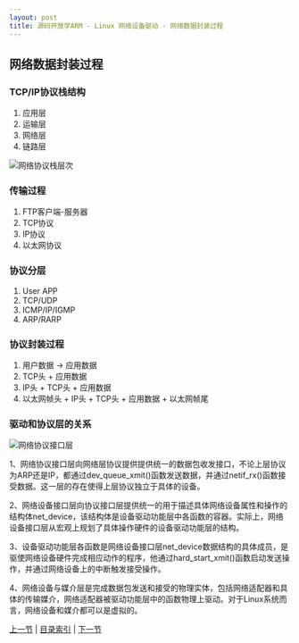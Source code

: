 ```yaml
---
layout: post
title: 源码开放学ARM - Linux 网络设备驱动 - 网络数据封装过程
---
```


## 网络数据封装过程

### TCP/IP协议栈结构
  1. 应用层
  2. 运输层
  3. 网络层
  4. 链路层

![网络协议栈层次](http://blog.chinaunix.net/attachment/201203/25/20672257_1332676823HvUp.jpg)

### 传输过程
  1. FTP客户端-服务器
  2. TCP协议
  3. IP协议
  4. 以太网协议

### 协议分层
  1. User APP
  2. TCP/UDP
  3. ICMP/IP/IGMP
  4. ARP/RARP

### 协议封装过程
  1. 用户数据 -> 应用数据
  2. TCP头 + 应用数据
  3. IP头 + TCP头 + 应用数据
  4. 以太网帧头 + IP头 + TCP头 + 应用数据 + 以太网帧尾

### 驱动和协议层的关系

![网络协议接口层](http://blog.chinaunix.net/attachment/201203/25/20672257_13326770542QFA.jpg)

1、网络协议接口层向网络层协议提供提供统一的数据包收发接口，不论上层协议为ARP还是IP，都通过dev_queue_xmit()函数发送数据，并通过netif_rx()函数接受数据。这一层的存在使得上层协议独立于具体的设备。

2、网络设备接口层向协议接口层提供统一的用于描述具体网络设备属性和操作的结构体net_device，该结构体是设备驱动功能层中各函数的容器。实际上，网络设备接口层从宏观上规划了具体操作硬件的设备驱动功能层的结构。

3、设备驱动功能层各函数是网络设备接口层net_device数据结构的具体成员，是驱使网络设备硬件完成相应动作的程序，他通过hard_start_xmit()函数启动发送操作，并通过网络设备上的中断触发接受操作。

4、网络设备与媒介层是完成数据包发送和接受的物理实体，包括网络适配器和具体的传输媒介，网络适配器被驱动功能层中的函数物理上驱动。对于Linux系统而言，网络设备和媒介都可以是虚拟的。



  

[上一节](chp106-1.html)  |  [目录索引](../index.html)  |  [下一节](chp106-3.html)
